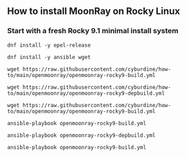 ## How to install MoonRay on Rocky Linux  
  
### Start with a fresh Rocky 9.1 minimal install system   
```
dnf install -y epel-release
```  
```
dnf install -y ansible wget
```  
```
wget https://raw.githubusercontent.com/cyburdine/how-to/main/openmoonray/openmoonray-rocky9-build.yml
```  
```
wget https://raw.githubusercontent.com/cyburdine/how-to/main/openmoonray/openmoonray-rocky9-depbuild.yml
```  
```
wget https://raw.githubusercontent.com/cyburdine/how-to/main/openmoonray/openmoonray-rocky9-build.yml
```  
```
ansible-playbook openmoonray-rocky9-build.yml
```  
```
ansible-playbook openmoonray-rocky9-depbuild.yml
```  
```
ansible-playbook openmoonray-rocky9-build.yml
``` 
